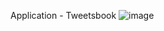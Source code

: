 Application - Tweetsbook
![image](https://user-images.githubusercontent.com/103453171/235503177-c25ae9e4-1c45-467d-9d07-982c7c140d05.png)

